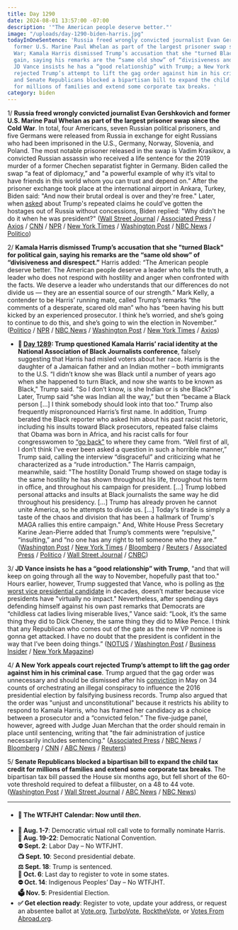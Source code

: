```yaml
---
title: Day 1290
date: 2024-08-01 13:57:00 -07:00
description: '"The American people deserve better."'
image: "/uploads/day-1290-biden-harris.jpg"
todayInOneSentence: 'Russia freed wrongly convicted journalist Evan Gershkovich and
  former U.S. Marine Paul Whelan as part of the largest prisoner swap since the Cold
  War; Kamala Harris dismissed Trump’s accusation that she "turned Black" for political
  gain, saying his remarks are the “same old show” of “divisiveness and disrespect”;
  JD Vance insists he has a “good relationship” with Trump; a New York appeals court
  rejected Trump’s attempt to lift the gag order against him in his criminal case;
  and Senate Republicans blocked a bipartisan bill to expand the child tax credit
  for millions of families and extend some corporate tax breaks. '
category: biden
---
```


1/ **Russia freed wrongly convicted journalist Evan Gershkovich and former U.S. Marine Paul Whelan as part of the largest prisoner swap since the Cold War**. In total, four Americans, seven Russian political prisoners, and five Germans were released from Russia in exchange for eight Russians who had been imprisoned in the U.S., Germany, Norway, Slovenia, and Poland. The most notable prisoner released in the swap is Vadim Krasikov, a convicted Russian assassin who received a life sentence for the 2019 murder of a former Chechen separatist fighter in Germany. Biden called the swap “a feat of diplomacy,” and "a powerful example of why it’s vital to have friends in this world whom you can trust and depend on.” After the prisoner exchange took place at the international airport in Ankara, Turkey, Biden said: "And now their brutal ordeal is over and they're free." Later, when [asked](https://abcnews.go.com/Politics/biden-celebrates-freeing-americans-wrongfully-detained-russia-agony/story?id=112475052) about Trump's repeated claims he could've gotten the hostages out of Russia without concessions, Biden replied: "Why didn't he do it when he was president?" ([Wall Street Journal](https://www.wsj.com/world/russia/evan-gershkovich-free-cde745b3) / [Associated Press](https://apnews.com/article/russia-gershkovich-whelan-d803e266cb4e60135ec5d668d684529f) / [Axios](https://www.axios.com/2024/08/01/russia-prisoner-swap-evan-gershkovich-paul-whelan) / [CNN](https://www.cnn.com/2024/08/01/politics/russia-us-prisoner-swap/index.html) / [NPR](https://www.npr.org/2024/08/01/g-s1-14571/russia-prisoner-swap-evan-gershkovich-paul-whelan) / [New York Times](https://www.nytimes.com/live/2024/08/01/world/russia-prisoner-swap-us) / [Washington Post](https://www.washingtonpost.com/world/2024/08/01/russia-us-prisoner-swap/) / [NBC News](https://www.nytimes.com/live/2024/08/01/world/russia-prisoner-swap-us) / [Politico](https://www.politico.com/news/2024/08/01/us-russia-prisoner-swap-frees-evan-gershkovich-00172258))

2/ **Kamala Harris dismissed Trump’s accusation that she "turned Black" for political gain, saying his remarks are the “same old show” of “divisiveness and disrespect.”** Harris added: “The American people deserve better. The American people deserve a leader who tells the truth, a leader who does not respond with hostility and anger when confronted with the facts. We deserve a leader who understands that our differences do not divide us — they are an essential source of our strength.” Mark Kelly, a contender to be Harris’ running mate, called Trump’s remarks “the comments of a desperate, scared old man” who has “been having his butt kicked by an experienced prosecutor. I think he’s worried, and she’s going to continue to do this, and she’s going to win the election in November.” ([Politico](https://www.politico.com/news/2024/07/31/harris-trump-race-attacks-00172208) / [NPR](https://www.npr.org/2024/07/31/nx-s1-5059091/donald-trump-nabj-interview) / [NBC News](https://www.nbcnews.com/politics/donald-trump/trump-focuses-harris-race-black-jobs-combative-panel-black-journalists-rcna164271) / [Washington Post](https://www.washingtonpost.com/politics/2024/07/31/harris-black-identity-trump/) / [New York Times](https://www.nytimes.com/live/2024/08/01/us/trump-harris-election-news) / [Axios](https://www.axios.com/2024/08/01/trump-harris-nabj-black-voters-disrespect))

* **📌 [Day 1289](https://whatthefuckjusthappenedtoday.com/2024/07/31/day-1289/#1-trump-questioned-kamala-harris%E2%80%99-ra): Trump questioned Kamala Harris’ racial identity at the National Association of Black Journalists conference**, falsely suggesting that Harris had misled voters about her race. Harris is the daughter of a Jamaican father and an Indian mother – both immigrants to the U.S. “I didn’t know she was Black until a number of years ago when she happened to turn Black, and now she wants to be known as Black," Trump said. "So I don’t know, is she Indian or is she Black?” Later, Trump said “she was Indian all the way,” but then “became a Black person \[...\] I think somebody should look into that too.” Trump also frequently mispronounced Harris’s first name. In addition, Trump berated the Black reporter who asked him about his past racist rhetoric, including his insults toward Black prosecutors, repeated false claims that Obama was born in Africa, and his racist calls for four congresswomen to [“go back”](https://whatthefuckjusthappenedtoday.com/2019/07/18/day-910/#2-trump-continued-his-racist-call-fo) to where they came from. “Well first of all, I don’t think I’ve ever been asked a question in such a horrible manner,” Trump said, calling the interview “disgraceful” and criticizing what he characterized as a “rude introduction.” The Harris campaign, meanwhile, said: "The hostility Donald Trump showed on stage today is the same hostility he has shown throughout his life, throughout his term in office, and throughout his campaign for president. \[...\] Trump lobbed personal attacks and insults at Black journalists the same way he did throughout his presidency. \[...\] Trump has already proven he cannot unite America, so he attempts to divide us. \[...\] Today's tirade is simply a taste of the chaos and division that has been a hallmark of Trump's MAGA rallies this entire campaign." And, White House Press Secretary Karine Jean-Pierre added that Trump’s comments were “repulsive,” “insulting,” and “no one has any right to tell someone who they are.” ([Washington Post](https://www.washingtonpost.com/politics/2024/07/31/trump-black-voters-nabj-harris/) / [New York Times](https://www.nytimes.com/live/2024/07/31/us/harris-trump-election) / [Bloomberg](https://www.bloomberg.com/news/articles/2024-07-31/trump-questions-harris--embrace-of-black-identity-at-nabj-event) / [Reuters](https://www.reuters.com/world/us/trump-sitdown-black-journalists-convention-sparks-backlash-2024-07-31/) / [Associated Press](https://apnews.com/article/trump-black-journalists-convention-nabj-1e96aa530e88013ed6f577feaf89ccb6) / [Politico](https://www.politico.com/news/2024/07/31/donald-trump-nabj-interview-00172104) / [Wall Street Journal](https://www.wsj.com/us-news/trump-attacks-harriss-identity-saying-he-didnt-know-she-was-black-79fa5cb3) / [CNBC](https://www.cnbc.com/2024/07/31/trump-black-journalist-convention-nabj.html))

3/ **JD Vance insists he has a “good relationship” with Trump**, "and that will keep on going through all the way to November, hopefully past that too." Hours earlier, however, Trump suggested that Vance, who is polling as [the worst vice presidential candidate](https://www.businessinsider.com/jd-vance-lowest-vice-president-approval-rating-republican-convention-2024-7) in decades, doesn’t matter because vice presidents have "virtually no impact." Nevertheless, after spending days defending himself against his own past remarks that Democrats are “childless cat ladies living miserable lives,” Vance said: “Look, it’s the same thing they did to Dick Cheney, the same thing they did to Mike Pence. I think that any Republican who comes out of the gate as the new VP nominee is gonna get attacked. I have no doubt that the president is confident in the way that I’ve been doing things.” ([NOTUS](https://www.notus.org/trump-2024/jd-vance-interview-trump) / [Washington Post](https://www.washingtonpost.com/elections/2024/08/01/2024-election-campaign-updates-harris-trump/#link-SK2KHDWXMVAMHJM3ZUJOV56FGE) / [Business Insider](https://www.businessinsider.com/trump-vp-pick-no-impact-jd-vance-political-experts-disagree-2024-8) / [New York Magazine](https://nymag.com/intelligencer/article/how-long-will-donald-trump-and-j-d-vance-be-friends.html))

4/ **A New York appeals court rejected Trump’s attempt to lift the gag order against him in his criminal case**. Trump argued that the gag order was unnecessary and should be dismissed after his [conviction](https://whatthefuckjusthappenedtoday.com/2024/05/30/day-1227/#1-trump-a-former-u-s-president-and-t) in May on 34 counts of orchestrating an illegal conspiracy to influence the 2016 presidential election by falsifying business records. Trump also argued that the order was "unjust and unconstitutional" because it restricts his ability to respond to Kamala Harris, who has framed her candidacy as a choice between a prosecutor and a “convicted felon.” The five-judge panel, however, agreed with Judge Juan Merchan that the order should remain in place until sentencing, writing that "the fair administration of justice necessarily includes sentencing." ([Associated Press](https://apnews.com/article/trump-gag-order-hush-money-02ed921ed04264766b53e64308d38847) / [NBC News](https://www.nbcnews.com/politics/donald-trump/new-york-court-denies-trump-gag-order-appeal-hush-money-case-rcna164702) / [Bloomberg](https://www.bloomberg.com/news/articles/2024-07-31/trump-says-gag-order-gives-harris-unfair-felon-attack-boost) / [CNN](https://www.cnn.com/2024/08/01/politics/trump-gag-order-appeal-rejected-new-york-hush-money/index.html) / [ABC News](https://abcnews.go.com/Politics/donald-trump-loses-gag-order-appeal-hush-money/story?id=112478980) / [Reuters](https://www.reuters.com/legal/trump-loses-appeal-gag-order-hush-money-criminal-case-2024-08-01/))

5/ **Senate Republicans blocked a bipartisan bill to expand the child tax credit for millions of families and extend some corporate tax breaks**. The bipartisan tax bill passed the House six months ago, but fell short of the 60-vote threshold required to defeat a filibuster, on a 48 to 44 vote. ([Washington Post](https://www.washingtonpost.com/business/2024/08/01/child-tax-credit-expansion-senate-republicans/) / [Wall Street Journal](https://www.wsj.com/politics/policy/senate-is-set-to-kill-bipartisan-tax-bill-c309d47b) / [ABC News](https://abcnews.go.com/Politics/senate-voting-bill-aimed-expanding-child-tax-credit/story?id=112482215) / [NBC News](https://www.nbcnews.com/politics/congress/senate-democrats-will-force-vote-expand-child-tax-credit-gop-oppositio-rcna164499))

---

* #### 📅 The WTFJHT Calendar: Now until *then*. 
* **🫏 Aug. 1-7**: Democratic virtual roll call vote to formally nominate Harris. \
**🫏 Aug. 19-22**: Democratic National Convention.\
**⛔️ Sept. 2**: Labor Day – No WTFJHT. \
**📺 Sept. 10**: Second presidential debate.\
**⚖️ Sept. 18**: Trump is sentenced.\
**📆 Oct. 6**: Last day to register to vote in some states. \
**⛔️ Oct. 14**: Indigenous Peoples’ Day – No WTFJHT. \
**🗳️ Nov. 5**: Presidential Election.
* **✅ Get election ready**: Register to vote, update your address, or request an absentee ballot at [Vote.org](https://www.vote.org/), [TurboVote](https://turbovote.org/), [RocktheVote](https://www.rockthevote.org/), or [Votes From Abroad.org](https://www.votefromabroad.org/).
